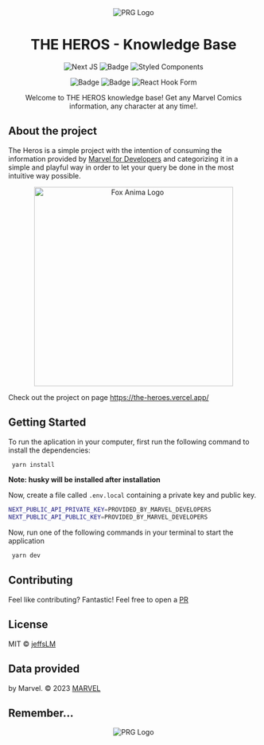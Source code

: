 <div align="center">
    <img src="https://github.com/jeffsLM/the-heroes/raw/master/public/images/logo.png" alt="PRG Logo">
</div>

<h1 align="center">THE HEROS - Knowledge Base</h1>
<div  align="center">

![Next JS](https://img.shields.io/badge/Next-black?style=for-the-badge&logo=next.js&logoColor=white)
![Badge](https://img.shields.io/badge/TypeScript-007ACC?style=for-the-badge&logo=typescript&logoColor=white)
![Styled Components](https://img.shields.io/badge/styled--components-DB7093?style=for-the-badge&logo=styled-components&logoColor=white)

![Badge](https://img.shields.io/badge/HUSKY-black?style=for-the-badge)
![Badge](https://img.shields.io/badge/YUP-319795?style=for-the-badge)
![React Hook Form](https://img.shields.io/badge/React%20Hook%20Form-%23EC5990.svg?style=for-the-badge&logo=reacthookform&logoColor=white)

</div>
<p align="center">Welcome to THE HEROS knowledge base! Get any Marvel Comics information,
any character at any time!.</p>

<h2>About the project </h2>

<p>
The Heros is a simple project with the intention of consuming the information provided by  <a href="https://developer.marvel.com/" rel="nofollow">Marvel for Developers</a> and categorizing it in a simple and playful way in order to let your query be done in the most intuitive way possible.</p>

<div align="center">
    <img height="400px" src="https://github.com/jeffsLM/the-heroes/raw/master/public/images/screenshot/homePage.PNG" alt="Fox Anima Logo">
</div>

<p>
Check out the project on page <a href="https://the-heroes.vercel.app/" rel="nofollow">https://the-heroes.vercel.app/</a></p>

<h2>Getting Started</h2>
<p>To run the aplication in your computer, first run the following command to install the dependencies:</p>

```bash
 yarn install
```

**Note: husky will be installed after installation**

<p>Now,
create a file called <code>.env.local</code> containing a private key and public key. </p>

```bash
NEXT_PUBLIC_API_PRIVATE_KEY=PROVIDED_BY_MARVEL_DEVELOPERS
NEXT_PUBLIC_API_PUBLIC_KEY=PROVIDED_BY_MARVEL_DEVELOPERS
```

<p>Now, run one of the following commands in your terminal to start the application</p>

```bash
 yarn dev
```

<h2>Contributing</h2>
<p>Feel like contributing? Fantastic! Feel free to open a <a href="https://github.com/jeffsLM/the-heroes/pulls">PR</a></p>

<h2>License</h2>
<p>MIT © <a href="https://github.com/jeffsLM">jeffsLM</a></p>

<h2>Data provided</h2>
<p>by Marvel. © 2023 <a href="http://marvel.com">MARVEL</a></p>

<h2>Remember...</h2>
<div align="center">
    <img src="https://github.com/jeffsLM/the-heroes/raw/master/public/images/herosNeverDie.png" alt="PRG Logo">
</div>
